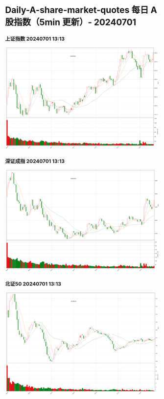 
# Daily-A-share-market-quotes 每日 A 股指数（5min 更新）- 20240701

### 上证指数 20240701 13:13
![](./fig/2024/7/20240701-sh000001.png)

### 深证成指 20240701 13:13
![](./fig/2024/7/20240701-sz399001.png)

### 北证50 20240701 13:13
![](./fig/2024/7/20240701-bj899050.png)
